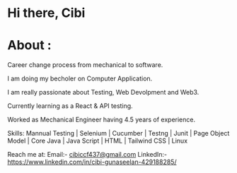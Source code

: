 # Hi there, Cibi

# About :

Career change process from mechanical to software.

I am doing my becholer on Computer Application.

I am really passionate about Testing, Web Devolpment and Web3.

Currently learning as a React & API testing.

Worked as Mechanical Engineer having 4.5 years of experience.

Skills: Mannual Testing | Selenium | Cucumber | Testng | Junit | Page Object Model | Core Java | Java Script | HTML | Tailwind CSS | Linux

Reach me at: 
Email:- cibiccf437@gmail.com
LinkedIn:- https://www.linkedin.com/in/cibi-gunaseelan-429188285/
